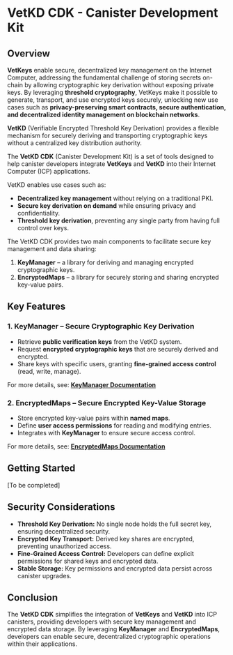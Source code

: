 # VetKD CDK - Canister Development Kit

## Overview

**VetKeys** enable secure, decentralized key management on the Internet Computer, addressing the fundamental challenge of storing secrets on-chain by allowing cryptographic key derivation without exposing private keys. By leveraging **threshold cryptography**, VetKeys make it possible to generate, transport, and use encrypted keys securely, unlocking new use cases such as **privacy-preserving smart contracts, secure authentication, and decentralized identity management on blockchain networks**.

**VetKD** (Verifiable Encrypted Threshold Key Derivation) provides a flexible mechanism for securely deriving and transporting cryptographic keys without a centralized key distribution authority. 

The **VetKD CDK** (Canister Development Kit) is a set of tools designed to help canister developers integrate **VetKeys** and **VetKD** into their Internet Computer (ICP) applications.

VetKD enables use cases such as:
- **Decentralized key management** without relying on a traditional PKI.
- **Secure key derivation on demand** while ensuring privacy and confidentiality.
- **Threshold key derivation**, preventing any single party from having full control over keys.

The VetKD CDK provides two main components to facilitate secure key management and data sharing:
1. **KeyManager** – a library for deriving and managing encrypted cryptographic keys.
2. **EncryptedMaps** – a library for securely storing and sharing encrypted key-value pairs.

## Key Features

### **1. KeyManager** – Secure Cryptographic Key Derivation
- Retrieve **public verification keys** from the VetKD system.
- Request **encrypted cryptographic keys** that are securely derived and encrypted.
- Share keys with specific users, granting **fine-grained access control** (read, write, manage).

For more details, see: **[KeyManager Documentation](./key_manager/README.md)**

### **2. EncryptedMaps** – Secure Encrypted Key-Value Storage
- Store encrypted key-value pairs within **named maps**.
- Define **user access permissions** for reading and modifying entries.
- Integrates with **KeyManager** to ensure secure access control.

For more details, see: **[EncryptedMaps Documentation](./encrypted_maps/README.md)**

## Getting Started

[To be completed]

## Security Considerations
- **Threshold Key Derivation:** No single node holds the full secret key, ensuring decentralized security.
- **Encrypted Key Transport:** Derived key shares are encrypted, preventing unauthorized access.
- **Fine-Grained Access Control:** Developers can define explicit permissions for shared keys and encrypted data.
- **Stable Storage:** Key permissions and encrypted data persist across canister upgrades.

## Conclusion
The **VetKD CDK** simplifies the integration of **VetKeys** and **VetKD** into ICP canisters, providing developers with secure key management and encrypted data storage. By leveraging **KeyManager** and **EncryptedMaps**, developers can enable secure, decentralized cryptographic operations within their applications.

